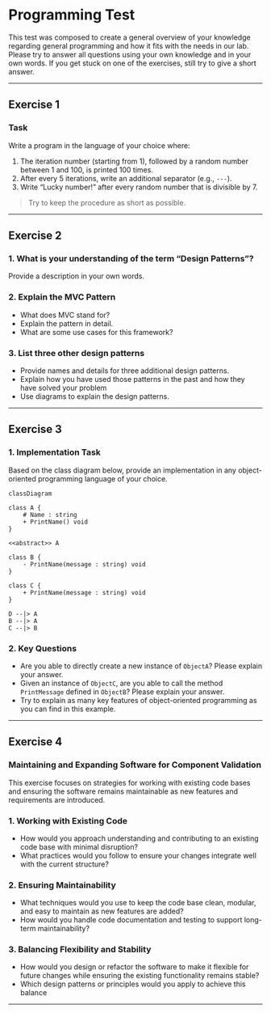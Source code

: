 # Programming Test

This test was composed to create a general overview of your knowledge regarding general programming and how it fits with the needs in our lab. Please try to answer all questions using your own knowledge and in your own words. If you get stuck on one of the exercises, still try to give a short answer.

---

## Exercise 1

### Task
Write a program in the language of your choice where:

1. The iteration number (starting from 1), followed by a random number between 1 and 100, is printed 100 times.
2. After every 5 iterations, write an additional separator (e.g., `---`).
3. Write “Lucky number!” after every random number that is divisible by 7.

> Try to keep the procedure as short as possible.

---

## Exercise 2

### 1. **What is your understanding of the term “Design Patterns”?**  
   Provide a description in your own words.

### 2. **Explain the MVC Pattern**  
   - What does MVC stand for?  
   - Explain the pattern in detail.  
   - What are some use cases for this framework?

### 3. **List three other design patterns**  
   - Provide names and details for three additional design patterns.
   - Explain how you have used those patterns in the past and how they have solved your problem  
   - Use diagrams to explain the design patterns.

---

## Exercise 3

### 1. **Implementation Task**  
   Based on the class diagram below, provide an implementation in any object-oriented programming language of your choice.
   
```mermaid
classDiagram

class A {
	# Name : string
	+ PrintName() void
}

<<abstract>> A

class B {
	- PrintName(message : string) void
}

class C {
	+ PrintName(message : string) void
}

D --|> A
B --|> A
C --|> B
```

### 2. **Key Questions**  
   - Are you able to directly create a new instance of `ObjectA`? Please explain your answer.  
   - Given an instance of `ObjectC`, are you able to call the method `PrintMessage` defined in `ObjectB`? Please explain your answer.  
   - Try to explain as many key features of object-oriented programming as you can find in this example.

---

## Exercise 4

### Maintaining and Expanding Software for Component Validation

This exercise focuses on strategies for working with existing code bases and ensuring the software remains maintainable as new features and requirements are introduced.

### 1. **Working with Existing Code**  
- How would you approach understanding and contributing to an existing code base with minimal disruption?  
- What practices would you follow to ensure your changes integrate well with the current structure?  

### 2. **Ensuring Maintainability**  
- What techniques would you use to keep the code base clean, modular, and easy to maintain as new features are added?  
- How would you handle code documentation and testing to support long-term maintainability?  

### 3. **Balancing Flexibility and Stability**  
- How would you design or refactor the software to make it flexible for future changes while ensuring the existing functionality remains stable?  
- Which design patterns or principles would you apply to achieve this balance
---
